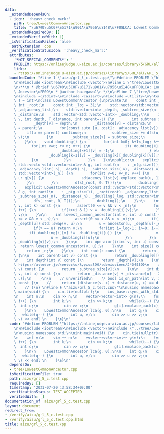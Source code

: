 ```yaml
---
data:
  _extendedDependsOn:
  - icon: ':heavy_check_mark:'
    path: tree/LowestCommonAncestor.cpp
    title: "\u6700\u5C0F\u5171\u901A\u7956\u5148\uFF08LCA: Lowest Common Ancestor\uFF09"
  _extendedRequiredBy: []
  _extendedVerifiedWith: []
  _isVerificationFailed: false
  _pathExtension: cpp
  _verificationStatusIcon: ':heavy_check_mark:'
  attributes:
    '*NOT_SPECIAL_COMMENTS*': ''
    PROBLEM: https://onlinejudge.u-aizu.ac.jp/courses/library/5/GRL/all/GRL_5_C
    links:
    - https://onlinejudge.u-aizu.ac.jp/courses/library/5/GRL/all/GRL_5_C
  bundledCode: "#line 1 \"aizu/grl_5_c.test.cpp\"\n#define PROBLEM \"https://onlinejudge.u-aizu.ac.jp/courses/library/5/GRL/all/GRL_5_C\"\
    \n\n#include <iostream>\n#include <vector>\n#line 1 \"tree/LowestCommonAncestor.cpp\"\
    \n/**\n * @brief \u6700\u5C0F\u5171\u901A\u7956\u5148\uFF08LCA: Lowest Common\
    \ Ancestor\uFF09\n * @author hasegawa1\n */\n\n#line 7 \"tree/LowestCommonAncestor.cpp\"\
    \n#include <cstdint>\n#include <cassert>\n#include <utility>\n\ntemplate<typename\
    \ T = int>\nclass LowestCommonAncestor {\nprivate:\n    const int _n;\n    const\
    \ int _root;\n    const int _log = 31;\n    std::vector<std::vector<std::pair<int,T>>>\
    \ _adjacency_list;\n    std::vector<int> _depth, _subtree_size;\n    std::vector<T>\
    \ _distance;\n    std::vector<std::vector<int>> _doubling;\n\n    int dfs(int\
    \ v, int depth, T distance, int parent=-1) {\n        int subtree_size = 1;\n\
    \        _depth[v] = depth;\n        _distance[v] = distance;\n        _doubling[0][v]\
    \ = parent;\n        for(const auto [u, cost]: _adjacency_list[v]) {\n       \
    \     if(u == parent) continue;\n            subtree_size += dfs(u, depth+1, distance+cost,\
    \ v);\n        }\n        _subtree_size[v] = subtree_size;\n        return subtree_size;\n\
    \    }\n\n    void doubling() {\n        for(int k=0; k+1<_log; k++) {\n     \
    \       for(int v=0; v<_n; v++) {\n                if(_doubling[k][v] == -1) {\n\
    \                    _doubling[k+1][v] = -1;\n                } else {\n     \
    \               _doubling[k+1][v] = _doubling[k][_doubling[k][v]];\n         \
    \       }\n            }\n        }\n    }\n\npublic:\n    explicit LowestCommonAncestor(const\
    \ std::vector<std::vector<int>> & g, int root)\n    : _n(g.size()), _root(root),\
    \ _adjacency_list(_n), _depth(_n), _subtree_size(_n), _distance(_n), _doubling(_log,\
    \ std::vector<int>(_n)) {\n        for(int v=0; v<_n; v++) {\n            for(auto\
    \ u: g[v]) {\n                _adjacency_list[v].emplace_back(u, 1);\n       \
    \     }\n        }\n        dfs(_root, 0, T());\n        doubling();\n    }\n\
    \    explicit LowestCommonAncestor(const std::vector<std::vector<std::pair<int,T>>>\
    \ & g, int root)\n    : _n(g.size()), _root(root), _adjacency_list(g), _depth(_n),\
    \ _subtree_size(_n), _distance(_n), _doubling(_log, std::vector<int>(_n)) {\n\
    \        dfs(_root, 0, T());\n        doubling();\n    }\n\n    int ancestor(int\
    \ v, int k) const {\n        assert(0 <= v && v < _n);\n        for(int i=0; i<_log;\
    \ i++) {\n            if(k>>i & 1) v = _doubling[i][v];\n        }\n        return\
    \ v;\n    }\n\n    int lowest_common_ancestor(int v, int u) const {\n        assert(0\
    \ <= v && v < _n);\n        assert(0 <= u && u < _n);\n        if(_depth[v] >\
    \ _depth[u]) std::swap(v, u);\n        u = ancestor(u, _depth[u]-_depth[v]);\n\
    \        if(v == u) return v;\n        for(int i=_log-1; i>=0; i--) {\n      \
    \      if(_doubling[i][v] != _doubling[i][u]) {\n                v = _doubling[i][v];\n\
    \                u = _doubling[i][u];\n            }\n        }\n        return\
    \ _doubling[0][v];\n    }\n\n    int operator()(int v, int u) const {\n      \
    \  return lowest_common_ancestor(v, u);\n    }\n\n    int size() const {\n   \
    \     return _n;\n    }\n\n    int root() const {\n        return _root;\n   \
    \ }\n\n    int parent(int v) const {\n        return _doubling[0][v];\n    }\n\
    \n    int depth(int v) const {\n        return _depth[v];\n    }\n\n    // verify:\
    \ https://atcoder.jp/contests/typical90/submissions/24348390\n    int subtree_size(int\
    \ v) const {\n        return _subtree_size[v];\n    }\n\n    int distance(int\
    \ v, int u) const {\n        return _distance[v] + _distance[u] - 2*_distance[lowest_common_ancestor(v,\
    \ u)];\n    }\n\n    // unverified\n    // bool is_on_path(int v, int u, int x)\
    \ const {\n    //     return (distance(v, x) + distance(u, x) == distance(v, u));\n\
    \    // }\n};\n#line 6 \"aizu/grl_5_c.test.cpp\"\n\nusing namespace std;\n\nint\
    \ main(void) {\n    cin.tie(nullptr);\n    ios_base::sync_with_stdio(false);\n\
    \n    int n;\n    cin >> n;\n    vector<vector<int>> g(n);\n    for(int i=0; i<n;\
    \ i++) {\n        int k;\n        cin >> k;\n        while(k--) {\n          \
    \  int c;\n            cin >> c;\n            g[i].emplace_back(c);\n        }\n\
    \    }\n\n    LowestCommonAncestor lca(g, 0);\n\n    int q;\n    cin >> q;\n \
    \   while(q--) {\n        int u, v;\n        cin >> u >> v;\n        cout << lca(u,\
    \ v) << endl;\n    }\n}\n"
  code: "#define PROBLEM \"https://onlinejudge.u-aizu.ac.jp/courses/library/5/GRL/all/GRL_5_C\"\
    \n\n#include <iostream>\n#include <vector>\n#include \"../tree/LowestCommonAncestor.cpp\"\
    \n\nusing namespace std;\n\nint main(void) {\n    cin.tie(nullptr);\n    ios_base::sync_with_stdio(false);\n\
    \n    int n;\n    cin >> n;\n    vector<vector<int>> g(n);\n    for(int i=0; i<n;\
    \ i++) {\n        int k;\n        cin >> k;\n        while(k--) {\n          \
    \  int c;\n            cin >> c;\n            g[i].emplace_back(c);\n        }\n\
    \    }\n\n    LowestCommonAncestor lca(g, 0);\n\n    int q;\n    cin >> q;\n \
    \   while(q--) {\n        int u, v;\n        cin >> u >> v;\n        cout << lca(u,\
    \ v) << endl;\n    }\n}\n"
  dependsOn:
  - tree/LowestCommonAncestor.cpp
  isVerificationFile: true
  path: aizu/grl_5_c.test.cpp
  requiredBy: []
  timestamp: '2021-07-20 13:58:34+09:00'
  verificationStatus: TEST_ACCEPTED
  verifiedWith: []
documentation_of: aizu/grl_5_c.test.cpp
layout: document
redirect_from:
- /verify/aizu/grl_5_c.test.cpp
- /verify/aizu/grl_5_c.test.cpp.html
title: aizu/grl_5_c.test.cpp
---
```

